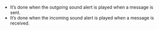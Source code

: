 
- It’s done when the outgoing sound alert is played when a message is sent.
- It’s done when the incoming sound alert is played when a message is received.
